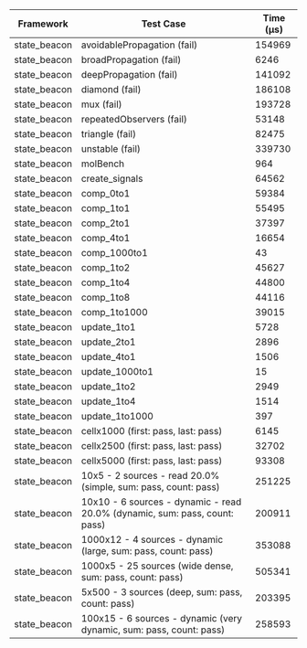 | Framework | Test Case | Time (μs) |
| --- | --- | --- |
| state_beacon | avoidablePropagation (fail) | 154969 |
| state_beacon | broadPropagation (fail) | 6246 |
| state_beacon | deepPropagation (fail) | 141092 |
| state_beacon | diamond (fail) | 186108 |
| state_beacon | mux (fail) | 193728 |
| state_beacon | repeatedObservers (fail) | 53148 |
| state_beacon | triangle (fail) | 82475 |
| state_beacon | unstable (fail) | 339730 |
| state_beacon | molBench | 964 |
| state_beacon | create_signals | 64562 |
| state_beacon | comp_0to1 | 59384 |
| state_beacon | comp_1to1 | 55495 |
| state_beacon | comp_2to1 | 37397 |
| state_beacon | comp_4to1 | 16654 |
| state_beacon | comp_1000to1 | 43 |
| state_beacon | comp_1to2 | 45627 |
| state_beacon | comp_1to4 | 44800 |
| state_beacon | comp_1to8 | 44116 |
| state_beacon | comp_1to1000 | 39015 |
| state_beacon | update_1to1 | 5728 |
| state_beacon | update_2to1 | 2896 |
| state_beacon | update_4to1 | 1506 |
| state_beacon | update_1000to1 | 15 |
| state_beacon | update_1to2 | 2949 |
| state_beacon | update_1to4 | 1514 |
| state_beacon | update_1to1000 | 397 |
| state_beacon | cellx1000 (first: pass, last: pass) | 6145 |
| state_beacon | cellx2500 (first: pass, last: pass) | 32702 |
| state_beacon | cellx5000 (first: pass, last: pass) | 93308 |
| state_beacon | 10x5 - 2 sources - read 20.0% (simple, sum: pass, count: pass) | 251225 |
| state_beacon | 10x10 - 6 sources - dynamic - read 20.0% (dynamic, sum: pass, count: pass) | 200911 |
| state_beacon | 1000x12 - 4 sources - dynamic (large, sum: pass, count: pass) | 353088 |
| state_beacon | 1000x5 - 25 sources (wide dense, sum: pass, count: pass) | 505341 |
| state_beacon | 5x500 - 3 sources (deep, sum: pass, count: pass) | 203395 |
| state_beacon | 100x15 - 6 sources - dynamic (very dynamic, sum: pass, count: pass) | 258593 |
